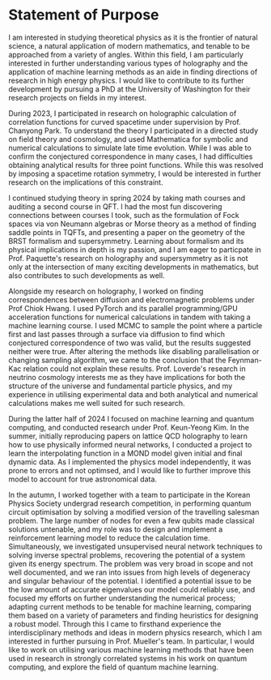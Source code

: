 # Statement of Purpose
I am interested in studying theoretical physics as it is the frontier of natural science, a natural application of modern mathematics, and tenable to be approached from a variety of angles. Within this field, I am particularly interested in further understanding various types of holography and the application of machine learning methods as an aide in finding directions of research in high energy physics. I would like to contribute to its further development by pursuing a PhD at the University of Washington for their research projects on fields in my interest.

During 2023, I participated in research on holographic calculation of correlation functions for curved spacetime under supervision by Prof. Chanyong Park. To understand the theory I participated in a directed study on field theory and cosmology, and used Mathematica for symbolic and numerical calculations to simulate late time evolution. While I was able to confirm the conjectured correspondence in many cases, I had difficulties obtaining analytical results for three point functions. While this was resolved by imposing a spacetime rotation symmetry, I would be interested in further research on the implications of this constraint.

I continued studying theory in spring 2024 by taking math courses and auditing a second course in QFT. I had the most fun discovering connections between courses I took, such as the formulation of Fock spaces via von Neumann algebras or Morse theory as a method of finding saddle points in TQFTs, and presenting a paper on the geometry of the BRST formalism and supersymmetry. Learning about formalism and its physical implications in depth is my passion, and I am eager to particpate in Prof. Paquette's research on holography and supersymmetry as it is not only at the intersection of many exciting developments in mathematics, but also contributes to such developments as well.

Alongside my research on holography, I worked on finding correspondences between diffusion and electromagnetic problems under Prof Chiok Hwang. I used PyTorch and its parallel programming/GPU acceleration functions for numerical calculations in tandem with taking a machine learning course. I used MCMC to sample the point where a particle first and last passes through a surface via diffusion to find which conjectured correspondence of two was valid, but the results suggested neither were true. After altering the methods like disabling parallelisation or changing sampling algorithm, we came to the conclusion that the Feynman-Kac relation could not explain these results. Prof. Loverde's research in neutrino cosmology interests me as they have implications for both the structure of the universe and fundamental particle physics, and my experience in utilising experimental data and both analytical and numerical calculations makes me well suited for such research.

During the latter half of 2024 I focused on machine learning and quantum computing, and conducted research under Prof. Keun-Yeong Kim. In the summer, initially reproducing papers on lattice QCD holography to learn how to use physically informed neural networks, I conducted a project to learn the interpolating function in a MOND model given initial and final dynamic data. As I implemented the physics model independently, it was prone to errors and not optimsed, and I would like to further improve this model to account for true astronomical data.

In the autumn, I worked together with a team to participate in the Korean Physics Society undergrad research competition, in performing quantum circuit optimisation by solving a modified version of the travelling salesman problem. The large number of nodes for even a few qubits made classical solutions untenable, and my role was to design and implement a reinforcement learning model to reduce the calculation time. Simultaneously, we investigated unsupervised neural network techniques to solving inverse spectral problems, recovering the potential of a system given its energy spectrum. The problem was very broad in scope and not well documented, and we ran into issues from high levels of degeneracy and singular behaviour of the potential. I identified a potential issue to be the low amount of accurate eigenvalues our model could reliably use, and focused my efforts on further understanding the numerical process; adapting current methods to be tenable for machine learning, comparing them based on a variety of parameters and finding heuristics for designing a robust model. Through this I came to firsthand experience the interdisciplinary methods and ideas in modern physics research, which I am interested in further pursuing in Prof. Mueller's team. In particular, I would like to work on utilising various machine learning methods that have been used in research in strongly correlated systems in his work on quantum computing, and explore the field of quantum machine learning.
